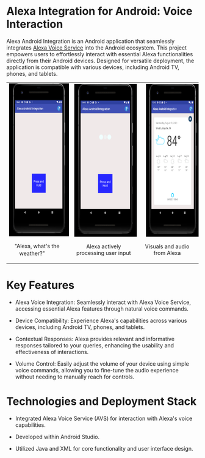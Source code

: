 # Alexa Integration for Android: Voice Interaction

Alexa Android Integration is an Android application that seamlessly integrates [Alexa Voice Service](https://developer.amazon.com/en-US/docs/alexa/alexa-voice-service/get-started-with-alexa-voice-service.html) into the Android ecosystem. This project empowers users to effortlessly interact with essential Alexa functionalities directly from their Android devices. Designed for versatile deployment, the application is compatible with various devices, including Android TV, phones, and tablets.

<div style="margin-left: 000px">
<table style="margin-left: 23;">
  <tr>
    <td style="text-align: center;">
      <img src="phone_normal.png" alt="Image 1" height="400">
      <p style="margin-left: auto; margin-right: 10px; text-align: center;">"Alexa, what's the weather?"ㅤㅤ  </p>
    </td>
    <td style="text-align: center;">
      <img src="phone_thinking.png" alt="Image 2" height="400">
      <p style="margin-left: auto; margin-right: 10px; text-align: center;">Alexa actively processing user input</p>
    </td>
    <td style="text-align: center;">
      <img src="phone_weather.png" alt="Image 2" height="400" style="margin-left: 10px">
      <p style="margin-left: auto; margin-right: 10px; text-align: center;">Visuals and audio from Alexa</p>
    </td>
  </tr>
</table>
</div>

# Key Features

- Alexa Voice Integration: Seamlessly interact with Alexa Voice Service, accessing essential Alexa features through natural voice commands.

- Device Compatibility: Experience Alexa's capabilities across various devices, including Android TV, phones, and tablets.

- Contextual Responses: Alexa provides relevant and informative responses tailored to your queries, enhancing the usability and effectiveness of interactions.

- Volume Control: Easily adjust the volume of your device using simple voice commands, allowing you to fine-tune the audio experience without needing to manually reach for controls.

# Technologies and Deployment Stack

- Integrated Alexa Voice Service (AVS) for interaction with Alexa's voice capabilities.

- Developed within Android Studio.

- Utilized Java and XML for core functionality and user interface design.
